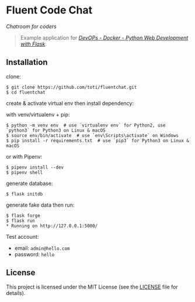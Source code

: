 # Fluent Code Chat

*Chatroom for coders*

> Example application for *[DevOPs - Docker - Python Web Development with Flask](https://www.codigofluente.com.br/devops/docker/)*.

## Installation

clone:
```
$ git clone https://github.com/toti/fluentchat.git
$ cd fluentchat
```
create & activate virtual env then install dependency:

with venv/virtualenv + pip:
```
$ python -m venv env  # use `virtualenv env` for Python2, use `python3` for Python3 on Linux & macOS
$ source env/bin/activate  # use `env\Scripts\activate` on Windows
$ pip install -r requirements.txt  # use `pip3` for Python3 on Linux & macOS
```
or with Pipenv:
```
$ pipenv install --dev
$ pipenv shell
```
generate database:
```
$ flask initdb

```
generate fake data then run:
```
$ flask forge
$ flask run
* Running on http://127.0.0.1:5000/
```
Test account:
* email: `admin@hello.com`
* password: `hello`

## License

This project is licensed under the MIT License (see the
[LICENSE](LICENSE) file for details).
